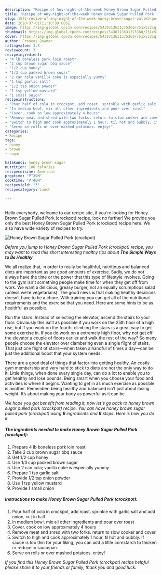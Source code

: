 ```yaml
---
description: "Recipe of Any-night-of-the-week Honey Brown Sugar Pulled Pork (crockpot)"
title: "Recipe of Any-night-of-the-week Honey Brown Sugar Pulled Pork (crockpot)"
slug: 1872-recipe-of-any-night-of-the-week-honey-brown-sugar-pulled-pork-crockpot
date: 2020-07-01T11:16:09.086Z
image: https://img-global.cpcdn.com/recipes/5430713631375360/751x532cq70/honey-brown-sugar-pulled-pork-crockpot-recipe-main-photo.jpg
thumbnail: https://img-global.cpcdn.com/recipes/5430713631375360/751x532cq70/honey-brown-sugar-pulled-pork-crockpot-recipe-main-photo.jpg
cover: https://img-global.cpcdn.com/recipes/5430713631375360/751x532cq70/honey-brown-sugar-pulled-pork-crockpot-recipe-main-photo.jpg
author: Frances Bowman
ratingvalue: 3.8
reviewcount: 3
recipeingredient:
- "4 lb boneless pork loin roast"
- "2 cup brown sugar bbq sauce"
- "1/2 cup honey"
- "1/3 cup packed brown sugar"
- "2 can cola vanilla coke is especially yummy"
- "1 tsp garlic salt"
- "1/2 tsp onion powder"
- "1 tsp yellow mustard"
- "1 small onion"
recipeinstructions:
- "Pour half of cola in crockpot, add roast. sprinkle with garlic salt and add onion, cut in half"
- "In medium bowl, mix all other ingredients and pour over roast"
- "Cover. cook on low approximately 4 hours"
- "Remove meat and shred with two forks. return to slow cooker and cover."
- "Switch to high and cook approximately 1 hour, til hot and bubbly. if sauce is too thin for your liking, you can add a little cornstarch to thicken or reduce in saucepan."
- "Serve on rolls or over mashed potatoes. enjoy!"
categories:
- Recipe
tags:
- honey
- brown
- sugar

katakunci: honey brown sugar 
nutrition: 108 calories
recipecuisine: American
preptime: "PT39M"
cooktime: "PT40M"
recipeyield: "3"
recipecategory: Lunch

---
```

<br>
Hello everybody, welcome to our recipe site, if you're looking for Honey Brown Sugar Pulled Pork (crockpot) recipe, look no further! We provide you only the best Honey Brown Sugar Pulled Pork (crockpot) recipe here. We also have wide variety of recipes to try.
<br>


![Honey Brown Sugar Pulled Pork (crockpot)](https://img-global.cpcdn.com/recipes/5430713631375360/751x532cq70/honey-brown-sugar-pulled-pork-crockpot-recipe-main-photo.jpg)

<i>Before you jump to Honey Brown Sugar Pulled Pork (crockpot) recipe, you may want to read this short interesting healthy tips about <strong>The Simple Ways to Be Healthy</strong>.</i>

We all realize that, in order to really be healthful, nutritious and balanced diets are important as are good amounts of exercise. Sadly, we do not always have the time or the power that this type of lifestyle involves. Going to the gym isn't something people make time for when they get off from work. We want a delicious, greasy burger, not an equally scrumptious salad (unless we’re vegetarians). The good news is that making healthy decisions doesn’t have to be a chore. With training you can get all of the nutritional requirements and the exercise that you need. Here are some hints to be as healthful as possible.

Run the stairs. Instead of selecting the elevator, ascend the stairs to your floor. Obviously this isn’t as possible if you work on the 25th floor of a high rise, but if you work on the fourth, climbing the stairs is a great way to get some exercise in. If you do work on a extremely high floor, why not get off the elevator a couple of floors earlier and walk the rest of the way? So many people choose the elevator over clambering even a single flight of stairs. That just one flight of stairs—when taken a handful of times a day—can be just the additional boost that your system needs. 

There are a good deal of things that factor into getting healthy. An costly gym membership and very hard to stick to diets are not the only way to do it. Little things, when done every single day, can do a lot to enable you to get healthy and lose pounds. Being smart when you choose your food and activities is where it begins. Wanting to get in as much exercise as possible is another. Remember: being healthy and balanced isn’t just about losing weight. It’s about making your body as powerful as it can be. 


<i>We hope you got benefit from reading it, now let's go back to honey brown sugar pulled pork (crockpot) recipe. You can have honey brown sugar pulled pork (crockpot) using <strong>9</strong> ingredients and <strong>6</strong> steps. Here is how you do it.
</i>

##### The ingredients needed to make Honey Brown Sugar Pulled Pork (crockpot):

1. Prepare 4 lb boneless pork loin roast
1. Take 2 cup brown sugar bbq sauce
1. Get 1/2 cup honey
1. Use 1/3 cup packed brown sugar
1. Use 2 can cola; vanilla coke is especially yummy
1. Prepare 1 tsp garlic salt
1. Provide 1/2 tsp onion powder
1. Use 1 tsp yellow mustard
1. Provide 1 small onion


##### Instructions to make Honey Brown Sugar Pulled Pork (crockpot):

1. Pour half of cola in crockpot, add roast. sprinkle with garlic salt and add onion, cut in half
1. In medium bowl, mix all other ingredients and pour over roast
1. Cover. cook on low approximately 4 hours
1. Remove meat and shred with two forks. return to slow cooker and cover.
1. Switch to high and cook approximately 1 hour, til hot and bubbly. if sauce is too thin for your liking, you can add a little cornstarch to thicken or reduce in saucepan.
1. Serve on rolls or over mashed potatoes. enjoy!


<i>If you find this Honey Brown Sugar Pulled Pork (crockpot) recipe helpful please share it to your friends or family, thank you and good luck.</i>
